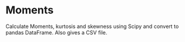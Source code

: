 # Moments
Calculate Moments, kurtosis and skewness using Scipy and convert to pandas DataFrame. Also gives a CSV file.
